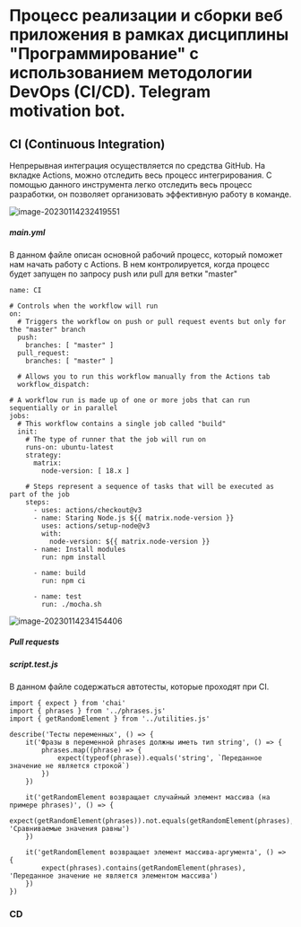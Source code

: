 # Процесс реализации и сборки веб приложения в рамках дисциплины "Программирование" с использованием методологии DevOps (CI/CD). Telegram motivation bot.

## CI (Continuous Integration)

Непрерывная интеграция осуществляется по средства GitHub. На вкладке Actions, можно отследить весь процесс интегрирования. С помощью данного инструмента легко отследить весь процесс разработки, он позволяет организовать эффективную работу в команде.

![image-20230114232419551](https://sun9-east.userapi.com/sun9-20/s/v1/ig2/7jq3RTBCJMeiBMmEDY0Vvi3UQxwJPJbgOczp5AAx5-kvRHdgsX0rPV3aXOUXlIiFPqhZmPUM5hwEPepbPvHAzyKh.jpg?size=738x1080&quality=96&type=album)



##### main.yml

В данном файле описан основной рабочий процесс, который поможет нам начать работу с Actions. В нем контролируется, когда процесс будет запущен по запросу push или pull для ветки "master"

```
name: CI

# Controls when the workflow will run
on:
  # Triggers the workflow on push or pull request events but only for the "master" branch
  push:
    branches: [ "master" ]
  pull_request:
    branches: [ "master" ]

  # Allows you to run this workflow manually from the Actions tab
  workflow_dispatch:

# A workflow run is made up of one or more jobs that can run sequentially or in parallel
jobs:
  # This workflow contains a single job called "build"
  init:
    # The type of runner that the job will run on
    runs-on: ubuntu-latest
    strategy:
      matrix:
        node-version: [ 18.x ]

    # Steps represent a sequence of tasks that will be executed as part of the job
    steps:
      - uses: actions/checkout@v3
      - name: Staring Node.js ${{ matrix.node-version }}
        uses: actions/setup-node@v3
        with:
          node-version: ${{ matrix.node-version }}
      - name: Install modules
        run: npm install

      - name: build
        run: npm ci

      - name: test
        run: ./mocha.sh

```

![image-20230114234154406](https://sun9-east.userapi.com/sun9-27/s/v1/ig2/iu8UvSLkrBh73p3B9bM3Ywq5X2B24sZZPHaEowuoulPNw0WNjT7KwP_hbPTqZH5vRezRgUnoe5GjoUOeLsJBNNUI.jpg?size=937x695&quality=96&type=album)



##### Pull requests



##### script.test.js

В данном файле содержаться автотесты, которые проходят при CI.

```
import { expect } from 'chai'
import { phrases } from '../phrases.js'
import { getRandomElement } from '../utilities.js'

describe('Тесты переменных', () => {
    it('Фразы в переменной phrases должны иметь тип string', () => {
        phrases.map((phrase) => {
            expect(typeof(phrase)).equals('string', `Переданное значение не является строкой`)
        })
    })

    it('getRandomElement возвращает случайный элемент массива (на примере phrases)', () => {
        expect(getRandomElement(phrases)).not.equals(getRandomElement(phrases), 'Сравниваемые значения равны')
    })

    it('getRandomElement возвращает элемент массива-аргумента', () => {
        expect(phrases).contains(getRandomElement(phrases), 'Переданное значение не является элементом массива')
    })
})

```

### CD




